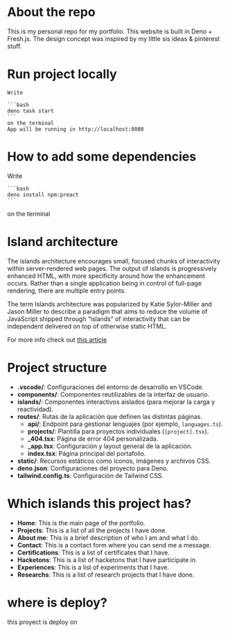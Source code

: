 # About the repo
This is my personal repo for my portfolio. This website is built in Deno + Fresh.js. The design concept was inspired by my little sis ideas & pinterest stuff.

# Run project locally
    Write

    ```bash
    deno task start
    ```
    on the terminal
    App will be running in http://localhost:8080

# How to add some dependencies
  Write

    ```bash
    deno install npm:preact
    ```
  on the terminal

# Island architecture
The islands architecture encourages small, focused chunks of interactivity within server-rendered web pages. The output of islands is progressively enhanced HTML, with more specificity around how the enhancement occurs. Rather than a single application being in control of full-page rendering, there are multiple entry points.

The term Islands architecture was popularized by Katie Sylor-Miller and Jason Miller to describe a paradigm that aims to reduce the volume of JavaScript shipped through “islands” of interactivity that can be independent delivered on top of otherwise static HTML.

For more info check out [this article](https://www.patterns.dev/vanilla/islands-architecture)

# Project structure
- **.vscode/**: Configuraciones del entorno de desarrollo en VSCode.
- **components/**: Componentes reutilizables de la interfaz de usuario.
- **islands/**: Componentes interactivos aislados (para mejorar la carga y reactividad).
- **routes/**: Rutas de la aplicación que definen las distintas páginas.
  - **api/**: Endpoint para gestionar lenguajes (por ejemplo, `languages.ts`).
  - **projects/**: Plantilla para proyectos individuales (`[project].tsx`).
  - **_404.tsx**: Página de error 404 personalizada.
  - **_app.tsx**: Configuración y layout general de la aplicación.
  - **index.tsx**: Página principal del portafolio.
- **static/**: Recursos estáticos como íconos, imágenes y archivos CSS.
- **deno.json**: Configuraciones del proyecto para Deno.
- **tailwind.config.ts**: Configuración de Tailwind CSS.

# Which islands this project has?
- **Home**: This is the main page of the portfolio.
- **Projects**: This is a list of all the projects I have done.
- **About me**: This is a brief description of who I am and what I do.
- **Contact**: This is a contact form where you can send me a message.
- **Certifications**: This is a list of certificates that I have.
- **Hacketons**: This is a list of hacketons that I have participate in.
- **Experiences**: This is a list of experiments that I have.
- **Researchs**: This is a list of research projects that I have done.

# where is deploy?
this proyect is deploy on